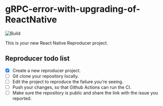 # gRPC-error-with-upgrading-of-ReactNative

![Build](https://github.com/superclark-kent/gRPC-error-with-upgrading-of-ReactNative/workflows/Pre%20Merge%20Checks/badge.svg)

This is your new React Native Reproducer project.

## Reproducer todo list

- [x] Create a new reproducer project.
- [ ] Git clone your repository locally.
- [ ] Edit the project to reproduce the failure you're seeing.
- [ ] Push your changes, so that Github Actions can run the CI.
- [ ] Make sure the repository is public and share the link with the issue you reported.
